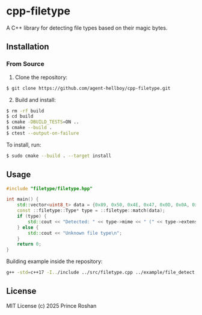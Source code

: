 # cpp-filetype

A C++ library for detecting file types based on their magic bytes.

## Installation

### From Source

1. Clone the repository:
```bash
$ git clone https://github.com/agent-hellboy/cpp-filetype.git
```
2. Build and install:
```bash
$ rm -rf build
$ cd build
$ cmake -DBUILD_TESTS=ON ..
$ cmake --build .
$ ctest --output-on-failure
```
To install, run:
```bash
$ sudo cmake --build . --target install
```

## Usage

```cpp
#include "filetype/filetype.hpp"

int main() {
    std::vector<uint8_t> data = {0x89, 0x50, 0x4E, 0x47, 0x0D, 0x0A, 0x1A, 0x0A};
    const ::filetype::Type* type = ::filetype::match(data);
    if (type) {
        std::cout << "Detected: " << type->mime << " (" << type->extension << ")\n";
    } else {
        std::cout << "Unknown file type\n";
    }
    return 0;
}
```

Building example inside the repository:

```bash
g++ -std=c++17 -I../include ../src/filetype.cpp ../example/file_detect.cpp -o file_detect
```


## License

MIT License (c) 2025 Prince Roshan